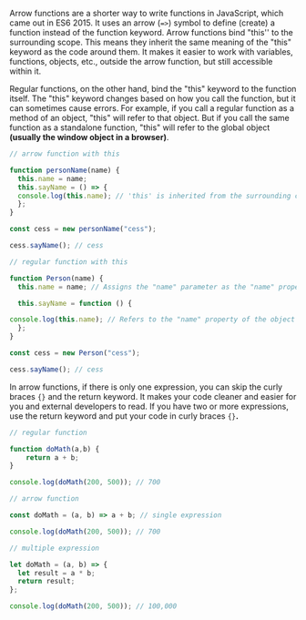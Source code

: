 Arrow functions are a shorter way to write functions in JavaScript, which came out in ES6 2015. It uses an arrow (`=>`) symbol to define (create) a function instead of the function keyword. Arrow functions bind "this'' to the surrounding scope. This means they inherit the same meaning of the "this" keyword as the code around them. It makes it easier to work with variables, functions, objects, etc., outside the arrow function, but still accessible within it.

Regular functions, on the other hand, bind the "this" keyword to the function itself. The "this" keyword changes based on how you call the function, but it can sometimes cause errors. For example, if you call a regular function as a method of an object, "this" will refer to that object. But if you call the same function as a standalone function, "this" will refer to the global object **(usually the window object in a browser)**.

```javascript
// arrow function with this

function personName(name) {
  this.name = name; 
  this.sayName = () => {
  console.log(this.name); // 'this' is inherited from the surrounding context (constructor function: personName)
  };
}

const cess = new personName("cess");

cess.sayName(); // cess

// regular function with this

function Person(name) {
  this.name = name; // Assigns the "name" parameter as the "name" property of the object you created.

  this.sayName = function () {

console.log(this.name); // Refers to the "name" property of the object that calls this function.
  };
}

const cess = new Person("cess");

cess.sayName(); // cess
```

In arrow functions, if there is only one expression, you can skip the curly braces `{}` and the return keyword. It makes your code cleaner and easier for you and external developers to read. If you have two or more expressions, use the return keyword and put your code in curly braces `{}`**.**

```javascript
// regular function

function doMath(a,b) {
    return a + b;
}

console.log(doMath(200, 500)); // 700

// arrow function 

const doMath = (a, b) => a + b; // single expression

console.log(doMath(200, 500)); // 700

// multiple expression

let doMath = (a, b) => {
  let result = a * b;
  return result;
};

console.log(doMath(200, 500)); // 100,000
``` 